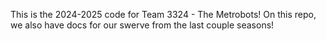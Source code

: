 This is the 2024-2025 code for Team 3324 - The Metrobots! On this repo, we also have docs for our swerve from the last couple seasons!
